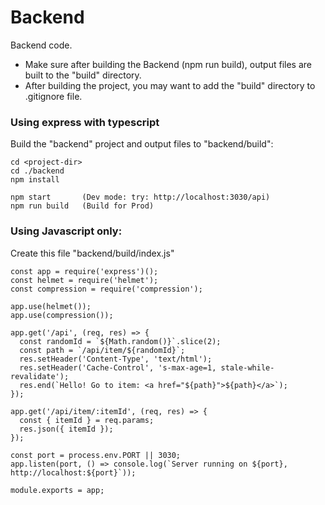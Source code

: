 # Backend

Backend code.
- Make sure after building the Backend (npm run build), output files are built to the "build" directory.
- After building the project, you may want to add the "build" directory to .gitignore file.

### Using express with typescript

Build the "backend" project and output files to "backend/build":
```
cd <project-dir>
cd ./backend
npm install

npm start       (Dev mode: try: http://localhost:3030/api)
npm run build   (Build for Prod)
```

### Using Javascript only:

Create this file "backend/build/index.js"
```
const app = require('express')();
const helmet = require('helmet');
const compression = require('compression');

app.use(helmet());
app.use(compression());

app.get('/api', (req, res) => {
  const randomId = `${Math.random()}`.slice(2);
  const path = `/api/item/${randomId}`;
  res.setHeader('Content-Type', 'text/html');
  res.setHeader('Cache-Control', 's-max-age=1, stale-while-revalidate');
  res.end(`Hello! Go to item: <a href="${path}">${path}</a>`);
});

app.get('/api/item/:itemId', (req, res) => {
  const { itemId } = req.params;
  res.json({ itemId });
});

const port = process.env.PORT || 3030;
app.listen(port, () => console.log(`Server running on ${port}, http://localhost:${port}`));

module.exports = app;
```
